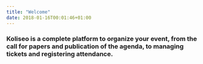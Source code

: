 ```yaml
---
title: "Welcome"
date: 2018-01-16T00:01:46+01:00
---
```


<h3 class="section-description">
Koliseo is a complete platform to organize your event, from the call for papers and publication of the agenda, to managing tickets and registering attendance.
</h3>
